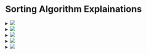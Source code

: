 # Sorting Algorithm Explainations

<details>
  <summary>
  <img id="sort" src="https://img.shields.io/badge/Merge-Sort-brightgreen?style=for-the-badge"></summary>
  <h1> Merge Sort</h1>

[MergeSort Program](https://github.com/AkashSingh3031/The-Complete-FAANG-Preparation/blob/master/1%5D.%20DSA/2%5D.%20Algorithms/02%5D.%20Sorting%20Algorithms/Java/MergeSort.java)

- It's One of the perfect example of a successful application of the Divide and Conquer Technique.
- It sorts the given array `A[0....n-1]` by Dividing it into two halves `A[0...(n/2)-1]` and `A[(n/2)....n-1]`.

## First let's write `MERGESORT`

# Algorithm: `MergeSort` `(A[0...n-1])`

> 1. Short array `A[0...n-1]` by recursive Merge Sort technique.
> 2. Input: An Array `A[0....n-1]` of orderable elements.
> 3. Output: Array `A[0....n-1]` sorted in Ascending order.

    if n>1
    Copy A[0.....(n/2)-1] to B[0...(n/2)-1].
    Copy A[(n-2)....n-1] to C[0....(n/2)-1].
    Mergesort (B[0...(n/2)-1])
    Mergesort (C[0...(n/2)-1])
    Megrge(B,C,A)

## Let's Crack It

- That's INPUT--> `B=[2,3,8,9]` and `C=[1,4,5,7]`

---

- Output --> `A=[1,2,3,4,5,6,7,8,9]`

          Merge ( B=[0...p-1] , C=[0...q-1], A[0...p+q-1] );

        in `A[0...p+q-1]` 0 is index of Array, which start with 0, and `p+q` are the array last index of `B` and `C` array's List.
                i<-0; j<-0; k<-0;
                    while i<p and j<q do
                        if B[i] <= C[j]
                            A[k] <-B[i]; i<-i+1
                        else A[k] <-C[j]; j<-j+1
                        k<-k+1
                        if i=p
                            copy C[j....q-1] to A[k...p+q-1]
                        else
                            copy B[i...p-1] to A[k...p+q-1]

# Explanation

            Step 1 − If it is only one element in the list it is already sorted, return.
            Step 2 − Divide the list recursively into two halves until it can no more be divided.
            Step 3 − Merge the smaller lists into new list in sorted order.

## Read it Once Again...😅

</details>

<details>
  <summary><img id="sort" src="https://img.shields.io/badge/Quick-Sort-brightgreen?style=for-the-badge">
  </summary>
  <h1>Quick Sort</h1>

[QuickSort Program](https://github.com/AkashSingh3031/The-Complete-FAANG-Preparation/blob/master/1%5D.%20DSA/2%5D.%20Algorithms/02%5D.%20Sorting%20Algorithms/Java/QuickSort.java)

- Quick Sort is another popular and widely-used Sorting Algorithm and is a well-suited example for Divide & Conquer Technique.
- Quick Sort approach divides it's input elements according to their value `(and not by according to their position as in case of Merge Sort)`.
- In particular Quick Sort algorithm/ technique rearranges elements of a given array `A[0...n-1]` to achieve its `partition`.

---

## Algorithm: `QuickSort (A[0...n-1])`

---

1.  Sorts a subarray by Quick Sort
2.  Input: A subarray `A[l....r]` of `A[0...n-1]` which is defined by its left and right indices(index) `l and r`.
3.  Output: A subarray `A[l...r]` sorted in an Ascending order.

        Pivot=A[0].. First element is pivot.
        i=l or 1.. left pointer.
        j=r or n-1.. right pointer.

---

        if l(left) < r(right)
        s<-partition(A[l...r]) // s is split position/pivot
        QuickSort(A[l...s-1])
        QuickSort(A[s+1...r])

        - PARTITION

        1. This Algorithm partitions (divides) a sub-array by using it's first element as pivot.
        2. Input: A sub-array A[l..r] of A[0...n-1] defined by its left and right indices(index) l and r (l<r).
        3. Output: A partition of A[l..r], with its split position i.e., a position for swap with pivot.

            pivot<-A[l]
            l<-l; j<-r+1

        ----<repeat
        |
        |    repeat i<-i+1 unitl A[i]>=pivot
        |    repeat j<-j-1 until A[j]<=pivot
        |    swap(A[i], A[j])
        |
        -----> until i>=j
           swap (A[i], A[j]) undo last swap when i>=j
           swap (A[l], A[j])
            return j

# Explanation

            Step 1 − Choose the highest index value has pivot.
            Step 2 − Take two variables to point left and right of the list excluding  pivot.
            Step 3 − left points to the low index.
            Step 4 − right points to the high.
            Step 5 − while value at left is less than pivot move right.
            Step 6 − while value at right is greater than pivot move left.
            Step 7 − if both step 5 and step 6 does not match swap left and right.
            Step 8 − if left ≥ right, the point where they met is new pivot.

</details>

 <details>
    <summary>
        <img id="sort" src="https://img.shields.io/badge/Selection-Sort-brightgreen?style=for-the-badge">
    </summary>
  <h1>Selection Sort</h1>

# SelectionSort Algorithm `(A[0...n-1], n)`

- Arranges element of given array into Ascending order b selection Sort.
- Input: An Array of `A[0...n-1]` of `n` element in unsorted order.
- Output: Array of `A[0...n-1]` sorted in Ascending order.

          for i<-0 to n-2 do
          min <-i
          for j<-(i+1) to (n-1) do // This loop is to find the Smallest
          element in the array.
          if A[j]<A[min] // true then
          min<-j //Position of Smallest element
          swap A[i] and A[min]
          temp<-A[i]
          A[i]<-A[min]
          A[min]<-temp

---

# Explanation

- In the Given Array `A[0...n-1]`, we start selection sort by scanning the entire array to find the smallest element and exchange it with the first elemnt i.e., `A[0]` keeping the smallest element in its final position in the sorted list.
- Further scan the array starting with the second element and find the smallest among the last `n-1` elements and exchange it with the second element i.e., `A[1]`, Keeping the second smallest element in it's final position in the sorted list.
- Like wise in each iteration, the unsorted array size minimises and partially sorted list increates. Therefore the name `Selection Sort` i.e., `Selecting The Smallest Element`.

  </details>

<details>
    <summary>
        <img id="sort" src="https://img.shields.io/badge/Bubble-Sort-brightgreen?style=for-the-badge">
    </summary>
  <h1>Bubble Sort</h1>

# BubbleSort Algorithm `(A[0...n-1])`

- Sorts a given array using Bubble Sort technique.
- Input: An Array of `A[0...n-1]` of `n` element.
- Output: Array of `A[0...n-1]` sorted in Ascending order.

          for i<-0 to n-2 do
            for j<-0 to n-2-i do.
               if A[j]>A[j+1] // true then
                  // swap A[j] <-> A[j+1]
               temp<-A[j]
               A[j]<-A[j+1]
               A[j+1]<-temp

---

# Explanation

- This algorithm compares adjacent elements of an array and swaps them if the element on the right is smaller than the one on the left`A[j]>A[j+1]`, then It Start Swaping. It is an in-place sorting algorithm i.e. no extra space is needed for this sort, the array itself is modified.

## It's Easy

  </details>
  
<details>
  <summary><img id="sort" src="https://img.shields.io/badge/Insertion-Sort-brightgreen?style=for-the-badge"></summary>
  
</details>
